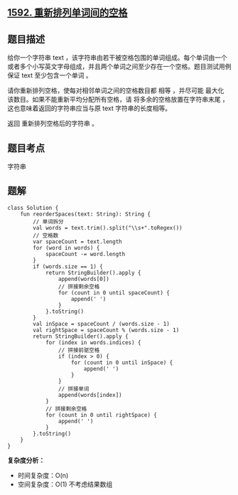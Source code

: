 ## [1592. 重新排列单词间的空格](https://leetcode.cn/problems/rearrange-spaces-between-words/description/)

## 题目描述

给你一个字符串 text ，该字符串由若干被空格包围的单词组成。每个单词由一个或者多个小写英文字母组成，并且两个单词之间至少存在一个空格。题目测试用例保证 text 至少包含一个单词 。

请你重新排列空格，使每对相邻单词之间的空格数目都 相等 ，并尽可能 最大化 该数目。如果不能重新平均分配所有空格，请 将多余的空格放置在字符串末尾 ，这也意味着返回的字符串应当与原 text 字符串的长度相等。

返回 重新排列空格后的字符串 。

## 题目考点

字符串

## 题解
 
```
class Solution {
    fun reorderSpaces(text: String): String {
        // 单词拆分
        val words = text.trim().split("\\s+".toRegex())
        // 空格数
        var spaceCount = text.length
        for (word in words) {
            spaceCount -= word.length
        }
        if (words.size == 1) {
            return StringBuilder().apply {
                append(words[0])
                // 拼接剩余空格
                for (count in 0 until spaceCount) {
                    append(' ')
                }
            }.toString()
        }
        val inSpace = spaceCount / (words.size - 1)
        val rightSpace = spaceCount % (words.size - 1)
        return StringBuilder().apply {
            for (index in words.indices) {
                // 拼接前驱空格
                if (index > 0) {
                    for (count in 0 until inSpace) {
                        append(' ')
                    }
                }
                // 拼接单词
                append(words[index])
            }
            // 拼接剩余空格
            for (count in 0 until rightSpace) {
                append(' ')
            }
        }.toString()
    }
}
```

**复杂度分析：**

- 时间复杂度：O(n)
- 空间复杂度：O(1) 不考虑结果数组
